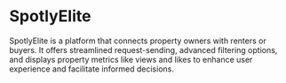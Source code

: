 # SpotlyElite
SpotlyElite is a platform that connects property owners with renters or buyers. It offers streamlined request-sending, advanced filtering options, and displays property metrics like views and likes to enhance user experience and facilitate informed decisions.

